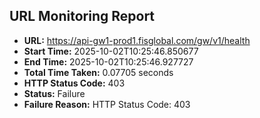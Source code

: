 ## URL Monitoring Report

- **URL:** https://api-gw1-prod1.fisglobal.com/gw/v1/health
- **Start Time:** 2025-10-02T10:25:46.850677
- **End Time:** 2025-10-02T10:25:46.927727
- **Total Time Taken:** 0.07705 seconds
- **HTTP Status Code:** 403
- **Status:** Failure
- **Failure Reason:** HTTP Status Code: 403

